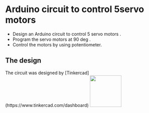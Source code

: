 # Arduino circuit to control 5servo motors


 * Design an Arduino circuit to control 5 servo motors . <br>
 * Program the servo motors at 90 deg . <br>
 * Control the motors by using potentiometer.

## The design
 
  <div> The circuit was designed by [Tinkercad](https://www.tinkercad.com/dashboard) <img width="100" src="https://user-images.githubusercontent.com/52053143/127372588-fb30e614-62b4-4f9a-bda3-eaf2061234e0.png"> </div> 
